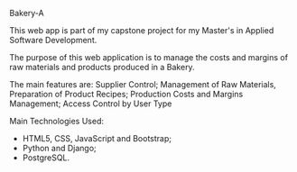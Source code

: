 Bakery-A

This web app is part of my capstone project for my Master's in Applied Software Development.

The purpose of this web application is to manage the costs and margins of raw materials and products produced in a Bakery.

The main features are: Supplier Control; Management of Raw Materials, Preparation of Product Recipes; Production Costs and Margins Management; Access Control by User Type

Main Technologies Used:
- HTML5, CSS, JavaScript and Bootstrap;
- Python and Django;
- PostgreSQL.
